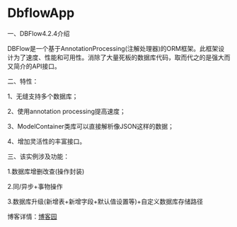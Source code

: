 # DbflowApp

一、DBFlow4.2.4介绍

DBFlow是一个基于AnnotationProcessing(注解处理器)的ORM框架。此框架设计为了速度、性能和可用性。消除了大量死板的数据库代码，取而代之的是强大而又简介的API接口。

 

二、特性：

1、无缝支持多个数据库；

2、使用annotation processing提高速度；

3、ModelContainer类库可以直接解析像JSON这样的数据；

4、增加灵活性的丰富接口。

 

三、该实例涉及功能：

1.数据库增删改查(操作封装)

2.同/异步+事物操作

3.数据库升级(新增表+新增字段+默认值设置等)+自定义数据库存储路径


博客详情：[博客园](https://www.cnblogs.com/xxdh/p/9282504.html)
